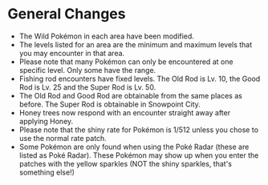 # General Changes

- The Wild Pokémon in each area have been modified.
- The levels listed for an area are the minimum and maximum levels that you may encounter in that area.
- Please note that many Pokémon can only be encountered at one specific level. Only some have the range.
- Fishing rod encounters have fixed levels. The Old Rod is Lv. 10, the Good Rod is Lv. 25 and the Super Rod is Lv. 50.
- The Old Rod and Good Rod are obtainable from the same places as before. The Super Rod is obtainable in Snowpoint City.
- Honey trees now respond with an encounter straight away after applying Honey.
- Please note that the shiny rate for Pokémon is 1/512 unless you chose to use the normal rate patch.
- Some Pokémon are only found when using the Poké Radar (these are listed as Poké Radar). These Pokémon may show up when you enter the patches with the yellow sparkles (NOT the shiny sparkles, that's something else!)


